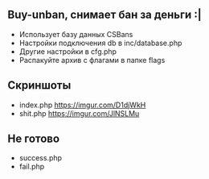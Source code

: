 ## Buy-unban, снимает бан за деньги :|
- Использует базу данных CSBans
- Настройки подключения db в inc/database.php
- Другие настройки в cfg.php
- Распакуйте архив с флагами в папке flags

## Скриншоты
- index.php https://imgur.com/D1djWkH
- shit.php https://imgur.com/JlNSLMu

## Не готово
- success.php
- fail.php
